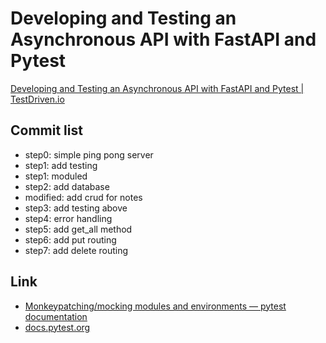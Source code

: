 # Developing and Testing an Asynchronous API with FastAPI and Pytest

[Developing and Testing an Asynchronous API with FastAPI and Pytest \| TestDriven\.io](https://testdriven.io/blog/fastapi-crud/)

## Commit list

* step0: simple ping pong server
* step1: add testing
* step1: moduled
* step2: add database
* modified: add crud for notes
* step3: add testing above
* step4: error handling
* step5: add get_all method
* step6: add put routing
* step7: add delete routing

## Link

* [Monkeypatching/mocking modules and environments — pytest documentation](https://docs.pytest.org/en/latest/monkeypatch.html)
* [docs\.pytest\.org](https://docs.pytest.org/en/stable/parametrize.html)
